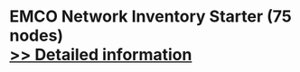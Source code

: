 # EMCO Network Inventory Starter (75 nodes)<br />[>> Detailed information](https://secure.shareit.com/shareit/product.html?productid=300281092&affiliateid=200057808)